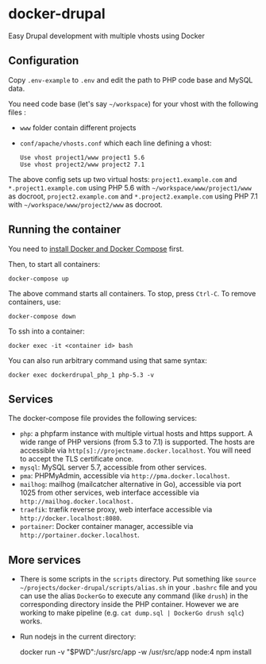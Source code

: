 # docker-drupal
Easy Drupal development with multiple vhosts using Docker

Configuration
-------------

Copy `.env-example` to `.env` and edit the path to PHP code base and MySQL data.

You need code base (let's say `~/workspace`) for your vhost with the
following files :

* `www` folder contain different projects

* `conf/apache/vhosts.conf` which each line defining a vhost:

      Use vhost project1/www project1 5.6
      Use vhost project2/www project2 7.1

The above config sets up two virtual hosts: `project1.example.com` and
`*.project1.example.com` using PHP 5.6 with `~/workspace/www/project1/www` as
docroot, `project2.example.com` and `*.project2.example.com` using PHP 7.1 with
`~/workspace/www/project2/www` as docroot.

Running the container
---------------------

You need to [install Docker and Docker Compose](https://docs.docker.com/compose/install/) first.

Then, to start all containers:

    docker-compose up

The above command starts all containers. To stop, press `Ctrl-C`. To remove
containers, use:

    docker-compose down

To ssh into a container:

    docker exec -it <container id> bash

You can also run arbitrary command using that same syntax:

    docker exec dockerdrupal_php_1 php-5.3 -v

Services
--------

The docker-compose file provides the following services:

* `php`: a phpfarm instance with multiple virtual hosts and https support. A wide
range of PHP versions (from 5.3 to 7.1) is supported. The hosts are accessible
via `http[s]://projectname.docker.localhost`. You will need to accept the TLS
certificate once.
* `mysql`: MySQL server 5.7, accessible from other services.
* `pma`: PHPMyAdmin, accessible via `http://pma.docker.localhost`.
* `mailhog`: mailhog (mailcatcher alternative in Go), accessible via port 1025
from other services, web interface accessible via
`http://mailhog.docker.localhost.`
* `traefik`: træfik reverse proxy, web interface accessible via
`http://docker.localhost:8080`.
* `portainer`: Docker container manager, accessible via
`http://portainer.docker.localhost`.

More services
-------------

* There is some scripts in the `scripts` directory. Put something like
`source ~/projects/docker-drupal/scripts/alias.sh` in your `.bashrc` file and
you can use the alias `DockerGo` to execute any command (like `drush`) in the
corresponding directory inside the PHP container. However we are working to
make pipeline (e.g. `cat dump.sql | DockerGo drush sqlc`) works.

* Run nodejs in the current directory:

    docker run -v "$PWD":/usr/src/app -w /usr/src/app node:4 npm install
